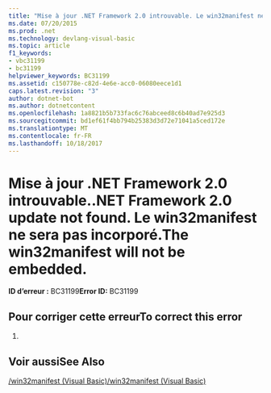 ```yaml
---
title: "Mise à jour .NET Framework 2.0 introuvable. Le win32manifest ne sera pas incorporé."
ms.date: 07/20/2015
ms.prod: .net
ms.technology: devlang-visual-basic
ms.topic: article
f1_keywords:
- vbc31199
- bc31199
helpviewer_keywords: BC31199
ms.assetid: c150778e-c82d-4e6e-acc0-06080eece1d1
caps.latest.revision: "3"
author: dotnet-bot
ms.author: dotnetcontent
ms.openlocfilehash: 1a8821b5b733fac6c76abceed8c6b40ad7e925d3
ms.sourcegitcommit: bd1ef61f4bb794b25383d3d72e71041a5ced172e
ms.translationtype: MT
ms.contentlocale: fr-FR
ms.lasthandoff: 10/18/2017
---
```

# <a name="net-framework-20-update-not-found-the-win32manifest-will-not-be-embedded"></a><span data-ttu-id="08b91-103">Mise à jour .NET Framework 2.0 introuvable.</span><span class="sxs-lookup"><span data-stu-id="08b91-103">.NET Framework 2.0 update not found.</span></span> <span data-ttu-id="08b91-104">Le win32manifest ne sera pas incorporé.</span><span class="sxs-lookup"><span data-stu-id="08b91-104">The win32manifest will not be embedded.</span></span>
<span data-ttu-id="08b91-105">**ID d’erreur :** BC31199</span><span class="sxs-lookup"><span data-stu-id="08b91-105">**Error ID:** BC31199</span></span>  
  
## <a name="to-correct-this-error"></a><span data-ttu-id="08b91-106">Pour corriger cette erreur</span><span class="sxs-lookup"><span data-stu-id="08b91-106">To correct this error</span></span>  
  
1.  
  
## <a name="see-also"></a><span data-ttu-id="08b91-107">Voir aussi</span><span class="sxs-lookup"><span data-stu-id="08b91-107">See Also</span></span>  
 [<span data-ttu-id="08b91-108">/win32manifest (Visual Basic)</span><span class="sxs-lookup"><span data-stu-id="08b91-108">/win32manifest (Visual Basic)</span></span>](../../visual-basic/reference/command-line-compiler/win32manifest.md)
